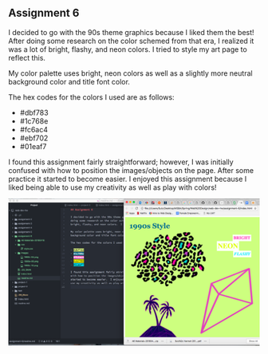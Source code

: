 ## Assignment 6

I decided to go with the 90s theme graphics because I liked them the best!  After doing some research on the color schemed from that era, I realized it was a lot of bright, flashy, and neon colors.  I tried to style my art page to reflect this.

My color palette uses bright, neon colors as well as a slightly more neutral background color and title font color.

The hex codes for the colors I used are as follows:

- #dbf783
- #1c768e
- #fc6ac4
- #ebf702
- #01eaf7

I found this assignment fairly straightforward; however, I was initially confused with how to position the images/objects on the page.  After some practice it started to become easier.  I enjoyed this assignment because I liked being able to use my creativity as well as play with colors!

![image](./images/assignment6-screenshot.png)
